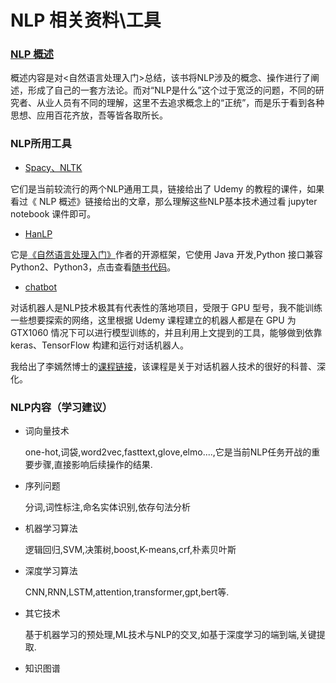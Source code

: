 # NLP 相关资料\工具

### [NLP 概述](hanlp/README.md)

概述内容是对<自然语言处理入门>总结，该书将NLP涉及的概念、操作进行了阐述，形成了自己的一套方法论。而对“NLP是什么”这个过于宽泛的问题，不同的研究者、从业人员有不同的理解，这里不去追求概念上的“正统”，而是乐于看到各种思想、应用百花齐放，吾等皆各取所长。

### NLP所用工具

* [Spacy、NLTK](Spacy_NLTK/README.md)

它们是当前较流行的两个NLP通用工具，链接给出了 Udemy 的教程的课件，如果看过《 NLP 概述》链接给出的文章，那么理解这些NLP基本技术通过看 jupyter notebook 课件即可。

* [HanLP](https://github.com/hankcs/HanLP)

它是[《自然语言处理入门》](http://nlp.hankcs.com/book.php)作者的开源框架，它使用 Java 开发,Python 接口兼容 Python2、Python3，点击查看[随书代码](https://github.com/hankcs/pyhanlp/tree/master/tests/book)。


* [chatbot](chatbot_/README.md)

对话机器人是NLP技术极其有代表性的落地项目，受限于 GPU 型号，我不能训练一些想要探索的网络，这里根据 Udemy 课程建立的机器人都是在 GPU 为 GTX1060 情况下可以进行模型训练的，并且利用上文提到的工具，能够做到依靠keras、TensorFlow 构建和运行对话机器人。

我给出了李嫣然博士的[课程链接](https://ke.qq.com/course/408856#term_id=100487486)，该课程是关于对话机器人技术的很好的科普、深化。


### NLP内容（学习建议）

* 词向量技术

    one-hot,词袋,word2vec,fasttext,glove,elmo....,它是当前NLP任务开战的重要步骤,直接影响后续操作的结果.

* 序列问题

    分词,词性标注,命名实体识别,依存句法分析

* 机器学习算法

    逻辑回归,SVM,决策树,boost,K-means,crf,朴素贝叶斯

* 深度学习算法

    CNN,RNN,LSTM,attention,transformer,gpt,bert等.

* 其它技术

    基于机器学习的预处理,ML技术与NLP的交叉,如基于深度学习的端到端,关键提取.

* 知识图谱





  
